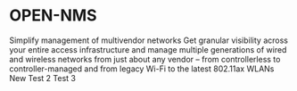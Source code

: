 # OPEN-NMS
Simplify management of multivendor networks
Get granular visibility across your entire access infrastructure and manage multiple generations of wired and wireless networks from just about any vendor – from controllerless to controller-managed and from legacy Wi-Fi to the latest 802.11ax WLANs
New Test 2
Test 3
